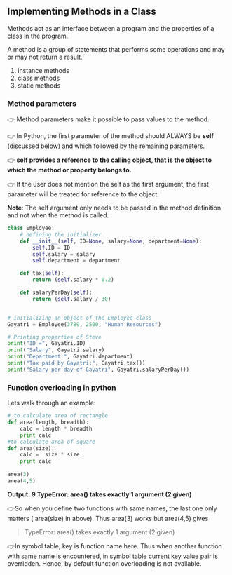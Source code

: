 ## Implementing Methods in a Class

 Methods act as an interface between a program and the properties of a class in the program.
 
 A method is a group of statements that performs some operations and may or may not return a result.

1. instance methods
2. class methods
3. static methods

### Method parameters
👉 Method parameters make it possible to pass values to the method. 

👉 In Python, the first parameter of the method should ALWAYS be **self** (discussed below) and which followed by the remaining parameters.

👉  **self provides a reference to the calling object, that is the object to which the method or property belongs to.** 

👉 If the user does not mention the self as the first argument, the first parameter will be treated for reference to the object.

**Note**: The self argument only needs to be passed in the method definition and not when the method is called.

```python
class Employee:
    # defining the initializer
    def __init__(self, ID=None, salary=None, department=None):
        self.ID = ID
        self.salary = salary
        self.department = department

    def tax(self):
        return (self.salary * 0.2)

    def salaryPerDay(self):
        return (self.salary / 30)


# initializing an object of the Employee class
Gayatri = Employee(3789, 2500, "Human Resources")

# Printing properties of Steve
print("ID =", Gayatri.ID)
print("Salary", Gayatri.salary)
print("Department:", Gayatri.department)
print("Tax paid by Gayatri:", Gayatri.tax())
print("Salary per day of Gayatri", Gayatri.salaryPerDay())
```

### Function overloading in python

Lets walk through an example:
```python
# to calculate area of rectangle
def area(length, breadth):    
    calc = length * breadth
    print calc
#to calculate area of square
def area(size):    
    calc =  size * size
    print calc
    
area(3)
area(4,5)
```
**Output:
9
TypeError: area() takes exactly 1 argument (2 given)**

👉So when you define two functions with same names, the last one only matters ( area(size) in above). Thus area(3) works but area(4,5) gives

>TypeError: area() takes exactly 1 argument (2 given)

👉In symbol table, key is function name here. Thus when another function with same name is encountered, in symbol table current key value pair is overridden. Hence, by default function overloading is not available.
